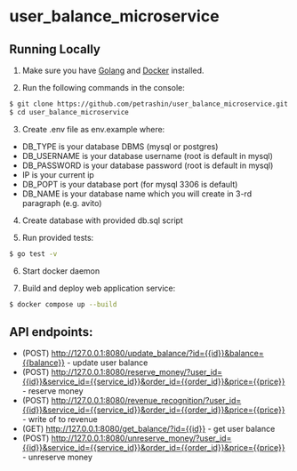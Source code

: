 # user_balance_microservice

## Running Locally

1) Make sure you have [Golang](https://go.dev/doc/install) and [Docker](https://docs.docker.com/get-docker/) installed.

2) Run the following commands in the console:

```sh
$ git clone https://github.com/petrashin/user_balance_microservice.git # or clone your own fork
$ cd user_balance_microservice
```

3) Create .env file as env.example where:
- DB_TYPE is your database DBMS (mysql or postgres)
- DB_USERNAME is your database username (root is default in mysql)
- DB_PASSWORD is your database password (root is default in mysql)
- IP is your current ip
- DB_POPT is your database port (for mysql 3306 is default)
- DB_NAME is your database name which you will create in 3-rd paragraph (e.g. avito)

4) Create database with provided db.sql script

5) Run provided tests:

```sh
$ go test -v
```

6) Start docker daemon

7) Build and deploy web application service:

```sh
$ docker compose up --build
```

## API endpoints:
- (POST) http://127.0.0.1:8080/update_balance/?id={{id}}&balance={{balance}} - update user balance <br>
- (POST) http://127.0.0.1:8080/reserve_money/?user_id={{id}}&service_id={{service_id}}&order_id={{order_id}}&price={{price}} - reserve money <br>
- (POST) http://127.0.0.1:8080/revenue_recognition/?user_id={{id}}&service_id={{service_id}}&order_id={{order_id}}&price={{price}} - write of to revenue <br>
- (GET) http://127.0.0.1:8080/get_balance/?id={{id}} - get user balance <br>
- (POST) http://127.0.0.1:8080/unreserve_money/?user_id={{id}}&service_id={{service_id}}&order_id={{order_id}}&price={{price}} - unreserve money <br>
